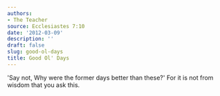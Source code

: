 ```yaml
---
authors:
- The Teacher
source: Ecclesiastes 7:10
date: '2012-03-09'
description: ''
draft: false
slug: good-ol-days
title: Good Ol' Days
---
```


'Say not, Why were the former days better than these?' For it is not from wisdom that you ask this.